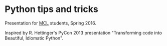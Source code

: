 # Python tips and tricks 

Presentation for [MCL](http://mcl.math.uic.edu) students, Spring 2016.

Inspired by R. Hettinger's PyCon 2013 presentation "Transforming code into Beautiful, Idiomatic Python".
